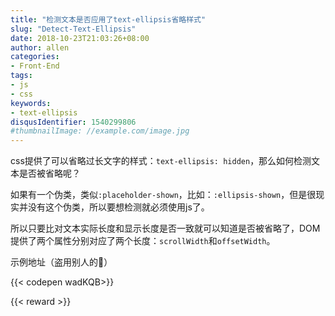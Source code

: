 ```yaml
---
title: "检测文本是否应用了text-ellipsis省略样式"
slug: "Detect-Text-Ellipsis"
date: 2018-10-23T21:03:26+08:00
author: allen
categories:
- Front-End
tags:
- js
- css
keywords:
- text-ellipsis
disqusIdentifier: 1540299806
#thumbnailImage: //example.com/image.jpg
---
```

css提供了可以省略过长文字的样式：`text-ellipsis: hidden`，那么如何检测文本是否被省略呢？

<!--more-->

如果有一个伪类，类似`:placeholder-shown`，比如：`:ellipsis-shown`，但是很现实并没有这个伪类，所以要想检测就必须使用js了。

所以只要比对文本实际长度和显示长度是否一致就可以知道是否被省略了，DOM提供了两个属性分别对应了两个长度：`scrollWidth`和`offsetWidth`。

示例地址（盗用别人的🙈）

{{< codepen wadKQB>}}


{{< reward >}}
